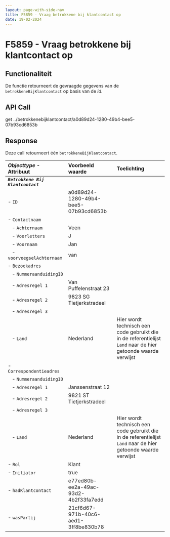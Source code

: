```yaml
---
layout: page-with-side-nav
title: F5859 - Vraag betrokkene bij klantcontact op
date: 19-02-2024
---
```


# F5859 - Vraag betrokkene bij klantcontact op

## Functionaliteit

De functie retourneert de gevraagde gegevens van de `betrokkeneBijKlantcontact` op basis van de *id*.

## API Call

get ../betrokkenebijklantcontact/a0d89d24-1280-49b4-bee5-07b93cd6853b

## Response 

Deze call retourneert één `betrokkeneBijKlantcontact`.

| ***Objecttype*** - Attribuut | Voorbeeld waarde | Toelichting |
| :----------- | :----------- | :----------- |
| ***`Betrokkene Bij Klantcontact`*** | | |
| - `ID` | a0d89d24-1280-49b4-bee5-07b93cd6853b | |
| - `Contactnaam` | | |
|&nbsp;&nbsp; - `Achternaam` | Veen | |
|&nbsp;&nbsp; - `Voorletters` | J | |
|&nbsp;&nbsp; - `Voornaam` | Jan | |
|&nbsp;&nbsp; - `voorvoegselAchternaam` | van | | 
| - `Bezoekadres` | | |
|&nbsp;&nbsp; - `NummeraanduidingID` | | | 
|&nbsp;&nbsp; - `Adresregel 1` | Van Puffelenstraat 23 | |
|&nbsp;&nbsp; - `Adresregel 2` | 9823 SG Tietjerkstradeel | |
|&nbsp;&nbsp; - `Adresregel 3` | | |
|&nbsp;&nbsp; - `Land` | Nederland | Hier wordt technisch een code gebruikt die in de referentielijst `Land` naar de hier getoonde waarde verwijst |
| - `Correspondentieadres` | | |
|&nbsp;&nbsp; - `NummeraanduidingID` | | | 
|&nbsp;&nbsp; - `Adresregel 1` | Janssenstraat 12 | |
|&nbsp;&nbsp; - `Adresregel 2` | 9821 ST Tietjerkstradeel | |
|&nbsp;&nbsp; - `Adresregel 3` | | |
|&nbsp;&nbsp; - `Land` | Nederland | Hier wordt technisch een code gebruikt die in de referentielijst `Land` naar de hier getoonde waarde verwijst |
| - `Rol` | Klant | |
| - `Initiator` | true | |
| - `hadKlantcontact` | e77ed80b-ee2a-49ac-93d2-4b2f33fa7edd | |
| - `wasPartij` | 21cf6d67-971b-40c6-aed1-3ff8be830b78 | |
